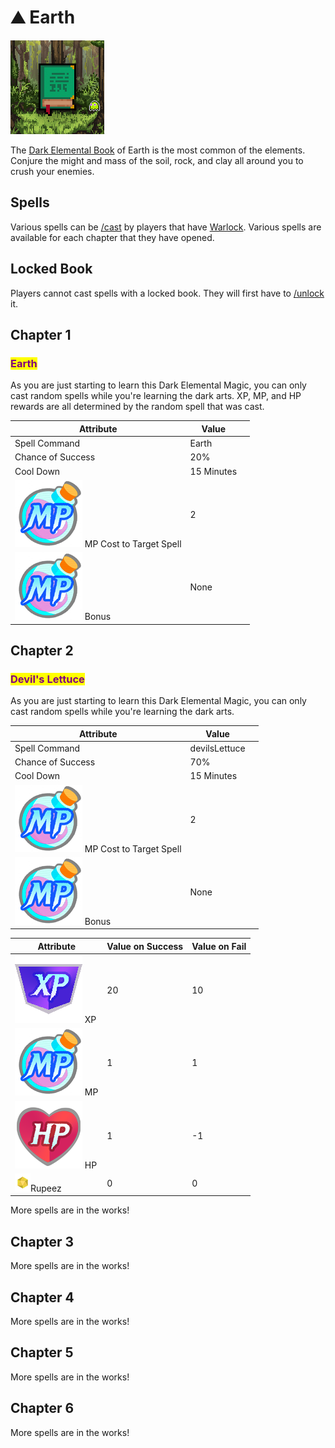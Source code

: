 # ⛰ Earth

![Earth Book #17284](../../.gitbook/assets/17284.png)

The [Dark Elemental Book](./) of Earth is the most common of the elements. Conjure the might and mass of the soil, rock, and clay all around you to crush your enemies.&#x20;

## Spells

Various spells can be [/cast](../../discord-bot/cast.md) by players that have [Warlock](../villains/warlocks/). Various spells are available for each chapter that they have opened.

## Locked Book

Players cannot cast spells with a locked book. They will first have to [/unlock](../../discord-bot/unlock.md) it.

## Chapter 1

### <mark style="color:purple;">Earth</mark>

As you are just starting to learn this Dark Elemental Magic, you can only cast random spells while you're learning the dark arts. XP, MP, and HP rewards are all determined by the random spell that was cast.

<table><thead><tr><th>Attribute</th><th>Value</th><th data-hidden></th></tr></thead><tbody><tr><td>Spell Command</td><td>Earth</td><td></td></tr><tr><td>Chance of Success</td><td>20%</td><td></td></tr><tr><td>Cool Down</td><td>15 Minutes</td><td></td></tr><tr><td><img src="../../.gitbook/assets/MP-Discord.png" alt="" data-size="line"> MP Cost to Target Spell</td><td>2</td><td></td></tr><tr><td><img src="../../.gitbook/assets/MP-Discord.png" alt="" data-size="line"> Bonus</td><td>None</td><td></td></tr></tbody></table>

## Chapter 2

### <mark style="color:purple;">Devil's Lettuce</mark>

As you are just starting to learn this Dark Elemental Magic, you can only cast random spells while you're learning the dark arts.

<table><thead><tr><th>Attribute</th><th>Value</th><th data-hidden></th></tr></thead><tbody><tr><td>Spell Command</td><td>devilsLettuce</td><td></td></tr><tr><td>Chance of Success</td><td>70%</td><td></td></tr><tr><td>Cool Down</td><td>15 Minutes</td><td></td></tr><tr><td><img src="../../.gitbook/assets/MP-Discord.png" alt="" data-size="line"> MP Cost to Target Spell</td><td>2</td><td></td></tr><tr><td><img src="../../.gitbook/assets/MP-Discord.png" alt="" data-size="line"> Bonus</td><td>None</td><td></td></tr></tbody></table>



| Attribute                                                                   | Value on Success | Value on Fail |
| --------------------------------------------------------------------------- | ---------------- | ------------- |
| <img src="../../.gitbook/assets/XP-Discord.png" alt="" data-size="line"> XP | 20               | 10            |
| <img src="../../.gitbook/assets/MP-Discord.png" alt="" data-size="line"> MP | 1                | 1             |
| <img src="../../.gitbook/assets/HP-discord.png" alt="" data-size="line"> HP | 1                | -1            |
| ![](../../.gitbook/assets/Rupeez-micro.png)Rupeez                           | 0                | 0             |

More spells are in the works!

## Chapter 3

More spells are in the works!

## Chapter 4

More spells are in the works!

## Chapter 5

More spells are in the works!

## Chapter 6

More spells are in the works!



